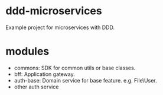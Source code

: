 # ddd-microservices
Example project for microservices with DDD.

# modules

- commons: SDK for common utils or base classes.
- bff: Application gateway.
- auth-base: Domain service for base feature. e.g. File\User.
- other auth service
